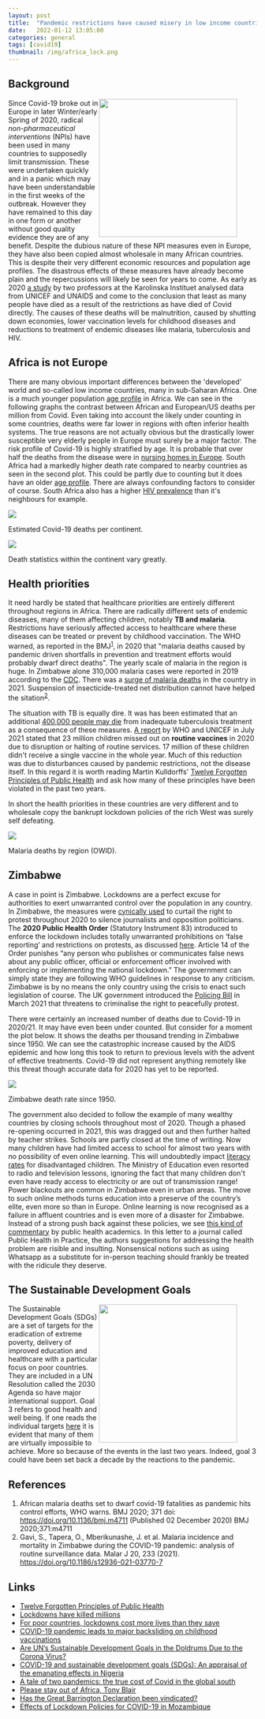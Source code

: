 ```yaml
---
layout: post
title:  "Pandemic restrictions have caused misery in low income countries"
date:   2022-01-12 13:05:00
categories: general
tags: [covid19]
thumbnail: /img/africa_lock.png
---
```


## Background

<div style="width: 320px; float:right;">
<img src="/img/africa_lock.png" width="280px">
</div>

Since Covid-19 broke out in Europe in later Winter/early Spring of 2020, radical *non-pharmaceutical interventions* (NPIs) have been used in many countries to supposedly limit transmission. These were undertaken quickly and in a panic which may have been understandable in the first weeks of the outbreak. However they have remained to this day in one form or another without good quality evidence they are of any benefit. Despite the dubious nature of these NPI measures even in Europe, they have also been copied almost wholesale in many African countries. This is despite their very different economic resources and population age profiles. The disastrous effects of these measures have already become plain and the repercussions will likely be seen for years to come. As early as 2020 [a study](https://sebastianrushworth.com/2021/03/01/lockdowns-have-killed-millions) by two professors at the Karolinska Instituet analysed data from UNICEF and UNAIDS and come to the conclusion that least as many people have died as a result of the restrictions as have died of Covid directly. The causes of these deaths will be malnutrition, caused by shutting down economies, lower vaccination levels for childhood diseases and reductions to treatment of endemic diseases like malaria, tuberculosis and HIV.

## Africa is not Europe

There are many obvious important differences between the 'developed' world and so-called low income countries, many in sub-Saharan Africa. One is a much younger population [age profile](https://data.worldbank.org/indicator/SP.POP.65UP.TO.ZS?end=2020&locations=EU-ZG-US&name_desc=false&start=1960&view=chart) in Africa. We can see in the following graphs the contrast between African and European/US deaths per million from Covid. Even taking into account the likely under counting in some countries, deaths were far lower in regions with often inferior health systems. The true reasons are not actually obvious but the drastically lower susceptible very elderly people in Europe must surely be a major factor. The risk profile of Covid-19 is highly stratified by age. It is probable that over half the deaths from the disease were in [nursing homes in Europe](https://www.euronews.com/2020/04/17/coronavirus-care-homes-could-be-where-over-half-of-europe-s-covid-19-deaths-occur-says-new). South Africa had a markedly higher death rate compared to nearby countries as seen in the second plot. This could be partly due to counting but it does have an older [age profile](https://data.worldbank.org/indicator/SP.POP.65UP.TO.ZS?locations=ZA-ZW-ZM). There are always confounding factors to consider of course. South Africa also has a higher [HIV prevalence](https://data.worldbank.org/indicator/SH.DYN.AIDS.ZS?locations=ZW-ZA-MW-ZM) than it's neighbours for example.

<div class ="image-gallery">
<div class="box">
 <a href="/img/covid_deaths_continents_owid.png"> <img class="scaled" src="/img/covid_deaths_continents_owid.png"></a>
  <p class="caption">Estimated Covid-19 deaths per continent.</p>
 </div>
 <div class="box">
 <a href="/img/covid_deaths_subsaharan_countries.png"> <img class="scaled" src="/img/covid_deaths_subsaharan_countries.png"></a>
 <p class="caption">Death statistics within the continent vary greatly.</p>
 </div>
</div>

## Health priorities

It need hardly be stated that healthcare priorities are entirely different throughout regions in Africa. There are radically different sets of endemic diseases, many of them affecting children, notably **TB and malaria**. Restrictions have seriously affected access to healthcare where these diseases can be treated or prevent by childhood vaccination. The WHO warned, as reported in the BMJ<sup>[1](https://www.bmj.com/content/371/bmj.m4711)</sup>, in 2020 that "malaria deaths caused by pandemic driven shortfalls in prevention and treatment efforts would probably dwarf direct deaths". The yearly scale of malaria in the region is huge. In Zimbabwe alone 310,000 malaria cases were reported in 2019 according to the [CDC](https://www.cdc.gov/globalhealth/countries/zimbabwe/default.htm). There was a [surge of malaria deaths](https://aho.org/news/surge-in-malaria-deaths-in-zimbabwe-cause-for-concern/) in the country in 2021. Suspension of insecticide-treated net distribution cannot have helped the sitation<sup>[2](https://malariajournal.biomedcentral.com/articles/10.1186/s12936-021-03770-7)</sup>.

The situation with TB is equally dire. It was has been estimated that an additional [400,000 people may die](https://www.theguardian.com/world/2020/nov/08/covid-set-to-cause-400000-surge-in-tb-deaths-as-medics-diverted) from inadequate tuberculosis treatment as a consequence of these measures. [A report](https://www.unicef.org/press-releases/covid-19-pandemic-leads-major-backsliding-childhood-vaccinations-new-who-unicef-data) by WHO and UNICEF in July 2021 stated that 23 million children missed out on **routine vaccines** in 2020 due to disruption or halting of routine services. 17 million of these children didn't receive a single vaccine in the whole year. Much of this reduction was due to disturbances caused by pandemic restrictions, not the disease itself. In this regard it is worth reading Martin Kulldorffs' [Twelve Forgotten Principles of Public Health](https://rdln.wordpress.com/2021/01/23/twelve-forgotten-principles-of-public-health/) and ask how many of these principles have been violated in the past two years.

In short the health priorities in these countries are very different and to wholesale copy the bankrupt lockdown policies of the rich West was surely self defeating.

<div class="box">
 <img class="small-scaled" src="/img/malaria-deaths-by-region.png">
  <p class="caption">Malaria deaths by region (OWID).</p>
</div>

## Zimbabwe

A case in point is Zimbabwe. Lockdowns are a perfect excuse for authorities to exert unwarranted control over the population in any country. In Zimbabwe, the measures were [cynically used](https://www.voanews.com/africa/covid-19-pandemic-sparks-rights-abuses-worldwide-hrw-says) to curtail the right to protest throughout 2020 to silence journalists and opposition politicians. The **2020 Public Health Order** (Statutory Instrument 83) introduced to enforce the lockdown includes totally unwarranted prohibitions on ‘false reporting’ and restrictions on protests, as discussed [here](https://www.article19.org/resources/public-health-order-must-not-restrict-freedom-of-expression/). Article 14 of the Order punishes “any person who publishes or communicates false news about any public officer, official or enforcement officer involved with enforcing or implementing the national lockdown.” The government can simply state they are following WHO guidelines in response to any criticism. Zimbabwe is by no means the only country using the crisis to enact such legislation of course. The UK government introduced the [Policing Bill](https://www.theguardian.com/law/2022/jan/13/how-will-the-police-and-bill-limit-the-right-to-protest) in March 2021 that threatens to criminalise the right to peacefully protest.

There were certainly an increased number of deaths due to Covid-19 in 2020/21. It may have even been under counted. But consider for a moment the plot below. It shows the deaths per thousand trending in Zimbabwe since 1950. We can see the catastrophic increase caused by the AIDS epidemic and how long this took to return to previous levels with the advent of effective treatments. Covid-19 did not represent anything remotely like this threat though accurate data for 2020 has yet to be reported.

<div class="box">
 <img class="small-scaled" src="/img/zimbabwe_deaths_trend.png">
 <p class="caption">Zimbabwe death rate since 1950.</p>
</div>

The government also decided to follow the example of many wealthy countries by closing schools throughout most of 2020. Though a phased re-opening occurred in 2021, this was dragged out and then further halted by teacher strikes. Schools are partly closed at the time of writing. Now many children have had limited access to school for almost two years with no possibility of even online learning. This will undoubtedly impact [literacy rates](https://www.aa.com.tr/en/africa/-continuous-lockdowns-to-hit-literacy-rate-in-zimbabwe-/2357594) for disadvantaged children. The Ministry of Education even resorted to radio and television lessons, ignoring the fact that many children don't even have ready access to electricity or are out of transmission range! Power blackouts are common in Zimbabwe even in urban areas. The move to such online methods turns education into a preserve of the country’s elite, even more so than in Europe. Online learning is now recognised as a failure in affluent countries and is even more of a disaster for Zimbabwe. Instead of a strong push back against these policies, we see [this kind of commentary](https://www.sciencedirect.com/science/article/pii/S2666535220300690) by public health academics. In this letter to a journal called Public Health in Practice, the authors suggestions for addressing the health problem are risible and insulting. Nonsensical notions such as using Whatsapp as a substitute for in-person teaching should frankly be treated with the ridicule they deserve.

## The Sustainable Development Goals

<div style="width: 320px; float:right;">
<img src="/img/sdgs_goal3.png" width="280px">
</div>

The Sustainable Development Goals (SDGs) are a set of targets for the eradication of extreme poverty, delivery of improved education and healthcare with a particular focus on poor countries. They are included in a UN Resolution called the 2030 Agenda so have major international support. Goal 3 refers to good health and well being. If one reads the individual targets [here](https://www.who.int/health-topics/sustainable-development-goals#tab=tab_2) it is evident that many of them are virtually impossible to achieve. More so because of the events in the last two years. Indeed, goal 3 could have been set back a decade by the reactions to the pandemic.

## References

1. African malaria deaths set to dwarf covid-19 fatalities as pandemic hits control efforts, WHO warns. BMJ 2020; 371 doi: https://doi.org/10.1136/bmj.m4711 (Published 02 December 2020) BMJ 2020;371:m4711
2. Gavi, S., Tapera, O., Mberikunashe, J. et al. Malaria incidence and mortality in Zimbabwe during the COVID-19 pandemic: analysis of routine surveillance data. Malar J 20, 233 (2021). https://doi.org/10.1186/s12936-021-03770-7

## Links

* [Twelve Forgotten Principles of Public Health](https://twitter.com/MartinKulldorff/status/1340352565481975812)
* [Lockdowns have killed millions](https://sebastianrushworth.com/2021/03/01/lockdowns-have-killed-millions/)
* [For poor countries, lockdowns cost more lives than they save](https://www.prospectmagazine.co.uk/world/for-poor-countries-lockdowns-cost-more-lives-than-they-save)
* [COVID-19 pandemic leads to major backsliding on childhood vaccinations](https://www.unicef.org/press-releases/covid-19-pandemic-leads-major-backsliding-childhood-vaccinations-new-who-unicef-data)
* [Are UN’s Sustainable Development Goals in the Doldrums Due to the Corona Virus?](https://www.ipsnews.net/2021/07/uns-sustainable-development-goals-doldrums-due-corona-virus/)
* [COVID-19 and sustainable development goals (SDGs): An appraisal of the emanating effects in Nigeria](https://www.sciencedirect.com/science/article/pii/S2590051X21000125)
* [A tale of two pandemics: the true cost of Covid in the global south](https://www.theguardian.com/world/2021/nov/23/a-tale-of-two-pandemics-the-true-cost-of-covid-in-the-global-south?CMP=Share_AndroidApp_Other)
* [Please stay out of Africa, Tony Blair](https://unherd.com/thepost/please-stay-out-of-africa-tony-blair/)
* [Has the Great Barrington Declaration been vindicated?](https://unherd.com/2022/01/has-the-great-barrington-declaration-been-vindicated/)
* [Effects of Lockdown Policies for COVID-19 in Mozambique](https://collateralglobal.org/article/effects-of-lockdown-policies-for-covid-19-in-mozambique/)
